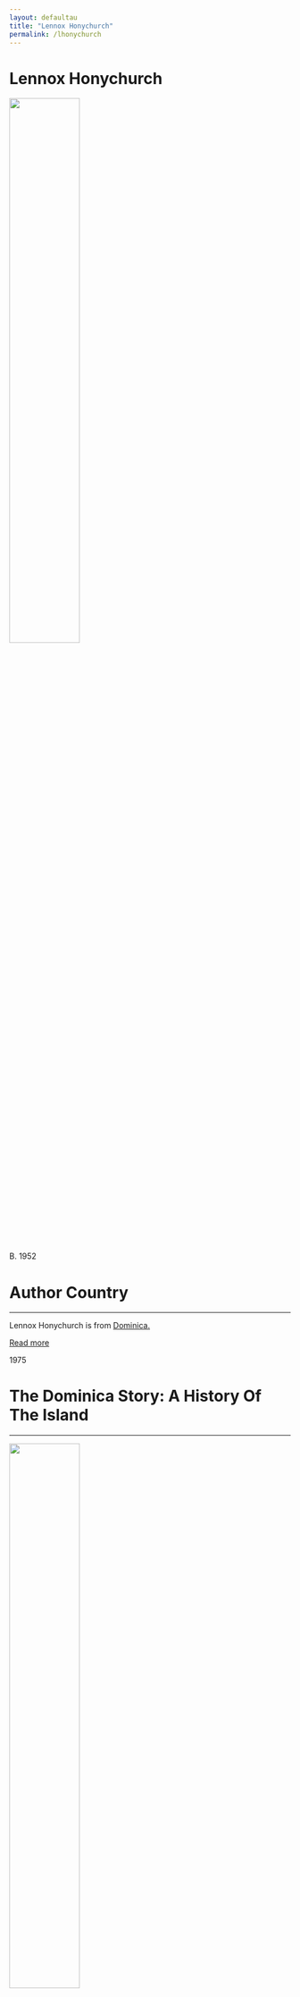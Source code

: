 ```yaml
---
layout: defaultau
title: "Lennox Honychurch"
permalink: /lhonychurch
---
```

<!-- partial:index.partial.html -->
<div class="content">
    <h1>Lennox Honychurch</h1>
    <div class="quote">
        <div><img src="https://www.papillotepress.co.uk/wp-content/uploads/2021/03/Lennox-honychurch.jpg" height="50%" width = "50%" class="logo"></div>
    </div>
    <div class="timeline">
        <div style="padding-bottom:100px;"></div>
        <div class="block">
            <div class="date right"><p class="right"> B. 1952 </p></div>
            <div class="dot"></div>
            <div class="left first">
            <div class="author_country">
                <h1>Author Country</h1><hr>
<div class="aclocation"> <p> Lennox Honychurch is from <a href="http://localhost:4000/10">Dominica.</a></p></div>
              <div class="acreadmore">  <a href="https://en.wikipedia.org/wiki/Lennox_Honychurch" target="_blank">Read more</a></div>
            </div>
            </div>
        </div>
        <div class="block">
            <div class="date left"><p class="left">1975</p></div>
            <div class="dot"></div>
            <div class="right">
                <h1>The Dominica Story: A History Of The Island</h1><hr>
                <p><img src="https://encrypted-tbn1.gstatic.com/images?q=tbn:ANd9GcQhG9beqNajK3pe1PaP00YqinOIQ0WPri-WOhhKb9sZ7yh2zfjQ" height="50%" width = "50%"></p>
                <p>
                Language: English<br/>
                Publisher: Macmillan Publishers<br/>
                Pub_location: New York, NY, United States<br/>
                Genre: Nonfiction</p>
            </div>
        </div>
        <div class="block">
            <div class="date right"><p class="right">1979</p></div>
            <div class="dot"></div>
            <div class="left hide">
                <h1>Green Triangles And Other Poems</h1><hr>
                <p><img src="https://scontent.fdcf1-1.fna.fbcdn.net/v/t1.6435-9/115837341_2112155928929445_8421729979938644784_n.jpg?stp=dst-jpg_p960x960&_nc_cat=111&ccb=1-7&_nc_sid=36a2c1&_nc_ohc=8VVGtrlNXPQAX_PwazI&_nc_ht=scontent.fdcf1-1.fna&oh=00_AfCNTEgpEYsbzurZYNHUPiK0nn7hULDMkYcXGkYLXcWTag&oe=63E4F95C" height="50%" width = "50%"></p>
                <p>
                Language: English<br/>
                Publisher: Lennox Honychurch<br/>
                Pub_location: Roseau, Dominica<br/>
                Genre: Poetry Collection</p>
            </div>
        </div>
        <div class="block">
            <div class="date left"><p class="left">1982</p></div>
            <div class="dot"></div>
            <div class="right hide">
                <h1>The Cabrits And Prince Rupert's Bay: History & Nature Notes</h1><hr>
                <p><img src="https://scontent.fdcf1-1.fna.fbcdn.net/v/t1.6435-9/182389328_2392590214219347_2152865672852461999_n.jpg?stp=dst-jpg_p960x960&_nc_cat=105&ccb=1-7&_nc_sid=36a2c1&_nc_ohc=rjD2Qno0fFcAX-NyIOt&_nc_ht=scontent.fdcf1-1.fna&oh=00_AfCRHNPpbCKaTpSfFsvlDJnbEONfgiusNcMjCrvoVBwTvQ&oe=63E4F615" height="50%" width = "50%"></p>
                <p>Language: English<br/>
                Publisher: Dominica Institute for the Arts<br/>
                Pub_location: Roseau, Dominica<br/>
                Genre: Nonfiction</p>
            </div>
        </div>
        <div class="block">
            <div class="date right"><p class="right">1982</p></div>
            <div class="dot"></div>
            <div class="left hide">
                <h1>Our Island Culture</h1><hr>
                <p><img src="https://pictures.abebooks.com/inventory/md/md31118893655.jpg" height="50%" width = "50%"></p>
                <p>
                Co-author: Mabel Caudeiron<br/>
                Language: English<br/>
                Publisher: Dominican National Cultural Council<br/>
                Pub_location: Roseau, Dominica<br/>
                Genre: Nonfiction</p>
            </div>
        </div>
        <div class="block">
            <div class="date right"><p class="right">1986</p></div>
            <div class="dot"></div>
            <div class="left hide">
                <h1>Caribbean Landmarks: Historic Events And Sites</h1><hr>
                <p><img src="https://pictures.abebooks.com/inventory/md/md30881607333.jpg" height="50%" width = "50%"></p>
                <p>
                Language: English<br/>
                Publisher: Nelson Caribbean<br/>
                Pub_location: Walton-on-Thames, England<br/>
                Genre: Nonfiction</p>
            </div>
        </div>
       <div class="block">
            <div class="date left"><p class="left">2011</p></div>
            <div class="dot"></div>
            <div class="right hide">
                <h1>The Archaeology Of Dominica</h1><hr>
                <p><img src="https://cdn.vectorstock.com/i/preview-1x/48/06/image-preview-icon-picture-placeholder-vector-31284806.jpg" height="50%" width = "50%"></p>
                <p>Language: English<br/>
                Publisher: Lennox Honychurch<br/>
                Pub_location: Roseau, Dominica<br/>
                Genre: Nonfiction</p>
            </div>
        </div>
        <div class="block">
            <div class="date right"><p class="right">2013</p></div>
            <div class="dot"></div>
            <div class="left hide">
                <h1>Dominica's Cabrits And Prince Rupert's Bay</h1><hr>
                <p><img src="http://news.gov.dm/images/stories/dr%20honychurch%20book.jpg" height="50%" width = "50%"></p>
                <p>Language: English<br/>
                Publisher: Island Heritage Initiatives<br/>
                Pub_location: Portsmouth, Dominica<br/>
                Genre: Nonfiction</p>
            </div>
        </div>
        <div class="block">
            <div class="date left"><p class="left">2014</p></div>
            <div class="dot"></div>
            <div class="right hide">
                <h1>Negre Mawon: The Fighting Maroons Of Dominica</h1><hr>
                <p><img src="https://visitdominica.files.wordpress.com/2014/07/negremawon1.jpg" height="50%" width = "50%"></p>
                <p>Language: English<br/>
                Publisher: Island Heritage Initiatives<br/>
                Pub_location: Portsmouth, Dominica<br/>
                Genre: Nonfiction</p>
            </div>
        </div>   
        <div class="block">
            <div class="date right"><p class="right">2019</p></div>
            <div class="dot"></div>
            <div class="left hide">
                <h1>In The Forests Of Freedom: The Fighting Maroons Of Dominica</h1><hr>
                <p><img src="https://encrypted-tbn2.gstatic.com/images?q=tbn:ANd9GcRb0FcQmkk4KjQGXIe85_vlzas9rlz7sf6xZPzsfgeeyFNfJKXV" height="50%" width = "50%"></p>
                <p>Language: English<br/>
                Publisher: University Press of Mississippi<br/>
                Pub_location: Jackson, MS, United States<br/>
                Genre: Nonfiction</p>
            </div>
        </div>
     <div style="padding-bottom:100px;"></div>
    </div>
    <div id="footer">
        <p id="copyright">Made by&nbsp;<strong><a href="https://www.linkedin.com/in/nicolae-stefan-tudoran-b02291127/" target="_blank">StefanTudoran</a></strong></p>
    </div>
</div>
